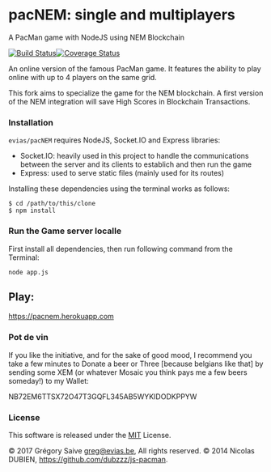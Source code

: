 # pacNEM: single and multiplayers

A PacMan game with NodeJS using NEM Blockchain

[![Build Status](https://travis-ci.org/evias/pacNEM.svg?branch=master)](https://travis-ci.org/evias/pacNEM)[![Coverage Status](https://coveralls.io/repos/evias/pacNEM/badge.svg?branch=master)](https://coveralls.io/r/evias/pacNEM?branch=master)

An online version of the famous PacMan game. It features the ability to play online with up to 4 players on the same grid.

This fork aims to specialize the game for the NEM blockchain. A first version of the NEM integration will save High Scores
in Blockchain Transactions.

### Installation

```evias/pacNEM``` requires NodeJS, Socket.IO and Express libraries:
- Socket.IO: heavily used in this project to handle the communications between the server and its clients to establich and then run the game
- Express: used to serve static files (mainly used for its routes)

Installing these dependencies using the terminal works as follows:
```
$ cd /path/to/this/clone
$ npm install
```

### Run the Game server localle

First install all dependencies, then run following command from the Terminal:

```
node app.js
```

## Play:

https://pacnem.herokuapp.com

### Pot de vin

If you like the initiative, and for the sake of good mood, I recommend you take a few minutes to Donate a beer or Three [because belgians like that] by sending some XEM (or whatever Mosaic you think pays me a few beers someday!) to my Wallet:

NB72EM6TTSX72O47T3GQFL345AB5WYKIDODKPPYW

### License

This software is released under the [MIT](LICENSE) License.

© 2017 Grégory Saive greg@evias.be, All rights reserved.
© 2014 Nicolas DUBIEN, https://github.com/dubzzz/js-pacman.

